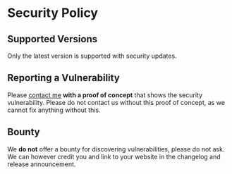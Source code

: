 # Security Policy

## Supported Versions

Only the latest version is supported with security updates.

## Reporting a Vulnerability

Please [contact me](mailto:cqroot@outlook.com) **with a proof of concept** that shows the security vulnerability. Please do not contact us without this proof of concept, as we cannot fix anything without this.

## Bounty

We **do not** offer a bounty for discovering vulnerabilities, please do not ask. We can however credit you and link to your website in the changelog and release announcement.

